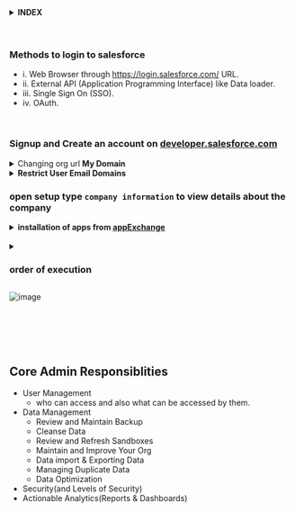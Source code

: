 
<details>
<summary>  <b> INDEX </b>  </summary>
<p>

---

- orgs
	- sandbox
	- production
	- developer edition
	- trailhead playground
	
- apps , app exchange
	- standard navigation
	- console navigation
	
- configuration & setup
	- salesforce platform basics
	- prepare org for users
	- user management
	- view and manage users
- Data security
	- control access to org
		- Restrict Login Hours and IP Ranges
	- control access to object
		- profiles
		- permission sets
			- Create New Users and Allow a User to Delete Accounts
		- permission set groups
	- control access to fields
	- control access to records
		- Sharing settings
			- OWD
			- define sharing rules
		- create a role hierarchy
		- manual sharing
		- filteration methods
			- restriction rules
			- scoping rules
- Object manager & Lightning App Builder
	- types of objects
	- types of objects relationships
		- look up (0,1 - many)
		- master details (1 - many)
		- junction object (many - many)
		- considerations for creating relationships
			- relationship limits ????
			- Converting relationship ????
				- lookup -> masterdetail
				- masterdetail -> lookup
			- self relationships ????
			- impact of relationships on objects
	- working with Schema Builder
- Fields
	- types of fields
	- feed tracking vs feed history tracking
	- implement roolup summary
	- validation rules
	- field dependencies
	- notes on changing field types ????

- Duplicate Rules & Matching rules

- Record types

- Customization
	- create and customize lightning apps
	- create and customize lightning record pages
		- compact layout
		- quick actions
		- create custom buttons and links
		- record types
	- create and customize list view
	
- Data Management
	- Data import wizard
	- Data loader

- Reports & dashboards
	- types of reports
	- report types
		- types of report types
	- access level for Reports and Dashboards folders
	
- Process Automation
	- declarative
		- Approval process
		- workflow
		- process
		- flow
	- programmatic
		- apex triggers
	

- Sales Cloud
	- account & contacts and their relationship
	- Leads & opportunity for lightning experience
		- lead conversion
		- selling as a team & splitting the credit
	- kanban view
	- creating price book & tracking product
	- Configure Quotes for Your Customers and Track Contracts
	- Campaigns
		- organising campaigns
		- reports on campaigns
	- creating sales process to edit opportunity picklist
	- customizing lead path
	- web to lead conversion

- Service Cloud
	- web to case
	- email to case
	- case escalation rules
	- Automate case management
	- create a process for managing cases
	- case queues and assignment rules
	- case escalation rules
	- Enable Entitlements and Set Up Service Contracts
	- Create an Entitlement Process
	- Create Service Contracts with Entitlements

- Community cloud

- experience cloud


			



---

</p>
</details>




<br/>


<br/>


### Methods to login to salesforce
- i. Web Browser through https://login.salesforce.com/ URL. 
- ii. External API (Application Programming Interface) like Data loader. 
- iii. Single Sign On (SSO).
- iv. OAuth.

<br/>

### Signup and Create an account on [developer.salesforce.com](https://www.developer.salesforce.com)


<details>
<summary>  Changing org url <b> My Domain </b>  </summary>
<p>

![image](https://user-images.githubusercontent.com/63545175/192521568-6e40fb7d-0aec-454b-a74c-32c35916b438.png)

</p>
</details>

<details>
<summary> <b> Restrict User Email Domains </b>  </summary>
<p>

	- From Setup, in the Quick Find box, enter Allowed Email Domains, and then select Allowed Email Domains.
	- Click New Allowed Email Domain.
	- Enter a Domain.
		- You can enter a top-level domain, such as companya.org, or a subdomain, such as user.companya.org.
	- Click Save.

</p>
</details>


### open setup type ``company information`` to view details about the company


<details>
<summary> <b> installation of apps from <a href="https://appexchange.salesforce.com/"> appExchange </a> </b> </summary>
<p>
  
---
  
### what is AppExchange
  - an online marketplace for salesforce apps, components and consulting services.
  - link: https://appexchange.salesforce.com/
  
  
---  
  
<p>
</details>


<br/>

<details>
<summary> <h3> order of execution </h3> </summary>
<p>

<table>
<tr>
<td>

	- 1. System Validation Rules
	- 2. Apex Before Triggers
	- 3. Custom Validation Rules
	- 4. Duplicate Rules
	- 5. Apex After Triggers

</td>
<td>

	- 6. Assignment Rules
	- 7. Auto-Response Rules

</td>
<td>

	- 8. Workflow Rules
	- 9. Processes
	- 10. Flows

</td>
<td>

	- 10. Escalation Rules
	- 11. Roll-Up Summary Fields
	- 12. Criteria based sharing rules

</td>
</tr>
</table>
</p>
</details>

![image](https://user-images.githubusercontent.com/63545175/192946302-886d6927-644a-4225-a40c-7955c99f16a3.png)



<br/>

<br/>

<br/>

<br/>


## Core Admin Responsiblities
- User Management 
	- who can access and also what can be accessed by them.
- Data Management
	- Review and Maintain Backup
	- Cleanse Data
	- Review and Refresh Sandboxes
	- Maintain and Improve Your Org
	- Data import & Exporting Data
	- Managing Duplicate Data
	- Data Optimization
- Security(and Levels of Security)
- Actionable Analytics(Reports & Dashboards)


  
  
  



